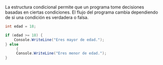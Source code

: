 La estructura condicional permite que un programa tome decisiones basadas en ciertas condiciones. El flujo del programa cambia dependiendo de si una condición es verdadera o falsa.


```c#
int edad = 18; 

if (edad >= 18) { 
	Console.WriteLine("Eres mayor de edad."); 
} else
	 { 
	 Console.WriteLine("Eres menor de edad."); 
}
```